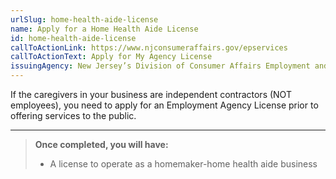 ```yaml
---
urlSlug: home-health-aide-license
name: Apply for a Home Health Aide License
id: home-health-aide-license
callToActionLink: https://www.njconsumeraffairs.gov/epservices
callToActionText: Apply for My Agency License
issuingAgency: New Jersey’s Division of Consumer Affairs Employment and Personnel Services
---
```

If the caregivers in your business are independent contractors (NOT employees), you need to apply for an Employment Agency License prior to offering services to the public. 

---
>**Once completed, you will have:**
>
>- A license to operate as a homemaker-home health aide business
